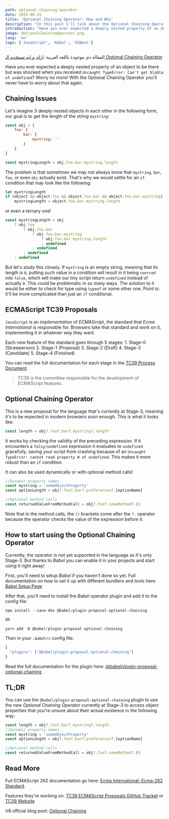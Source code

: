```yaml
---
path: optional-chaining-operator
date: 2019-08-31
title: 'Optional Chaining Operator: How and Why'
description: "In this post I'll talk about the Optional Chaining Operator and how to get rid of complex object property lookups"
introduction: "Have you ever expected a deeply nested property of an object to be there but was shocked when you received `Uncaught TypeError: Can't get blabla of undefined`? Worry no more!"
image: OptionalChainingOperator.png
lang: 'en'
tags: ['JavaScript', 'Babel', 'ESNext']
---
```


المقالة دي موجودة باللغة العربية: [ازاي و ليه تستخدم الـ Optional Chaining Operator](/blog/optional-chaining-operator-ar/)

Have you ever expected a deeply nested property of an object to be there but was shocked when you received `Uncaught TypeError: Can't get blabla of undefined`? Worry no more! With the Optional Chaining Operator you'll never have to worry about that again.

## Chaining Issues

Let's imagine 3 deeply nested objects in each other in the following form, our goal is to get the length of the string `mystring`:

```javascript
const obj = {
	foo: {
		bar: {
			mystring: ''
		}
	}
}

const mystringLength = obj.foo.bar.mystring.length
```

The problem is that sometimes we may not always know that `mystring`, `bar`, `foo`, or even `obj` actually exist. That's why we would settle for an `if` condition that may look like the following:

```javascript
let mystringLength
if (object && object.foo && object.foo.bar && object.foo.bar.mystring)
	mystringLength = object.foo.bar.mystring.length
```

or even a ternary one!

```javascript
const mystringLength = obj
	? obj.foo
		? obj.foo.bar
			? obj.foo.bar.mystring
				? obj.foo.bar.mystring.length
				: undefined
			: undefined
		: undefined
	: undefined
```

But let's study this closely. If `mystring` is an empty string, meaning that its length is `0`, putting such value in a condition will result in it being `coerced` into `false`, which will make our tiny script return `undefined` instead of actually `0`. This could be problematic in so many ways. The solution to it would be either to check for type using `typeof` or some other one. Point is: it'll be more complicated than just an `if` conditional.

## ECMAScript TC39 Proposals

`JavaScript` is an _implementation_ of _ECMAScript_, the standard that _Ecma International_ is responsible for. Browsers take that standard and work on it, implementing it in whatever way they want.

Each new feature of the standard goes through 5 stages:
1\. Stage-0 (Strawperson)
2\. Stage-1 (Proposal)
3\. Stage-2 (Draft)
4\. Stage-3 (Candidate)
5\. Stage-4 (Finished)

You can read the full documentation for each stage in the [TC39 Process Document](https://tc39.es/process-document/).

> <span>TC39 is the committee responsible for the development of ECMAScript features.</span>

## Optional Chaining Operator

This is a new proposal for the language that's currently at Stage-3, meaning it's to be expected in modern browsers soon enough. This is what it looks like:

```javascript
const length = obj?.foo?.bar?.mystring?.length
```

It works by checking the validity of the preceding expression. If it encounters a `falsy/undefined` expression it evaluates to `undefined` gracefully, saving your script from crashing because of an `Uncaught TypeError: cannot read property # of undefined`. This makes it more robust than an `if` condition.

It can also be used dynamically or with optional method calls!

```javascript
//Dynamic property names
const mystring = 'someObjectProperty'
const optionLength = obj?.foo?.bar?.preferences?.[optionName]

//Optional method calls
const returnedValueFromMethodCall = obj?.foo?.someMethod?.()
```

Note that in the method calls, the `()` brackets come after the `?.` operator because the operator checks the value of the expression before it.

## How to start using the Optional Chaining Operator

Currently, the operator is not yet supported in the language as it's only Stage-3. But thanks to _Babel_ you can enable it in your projects and start using it right away!

First, you'll need to setup _Babel_ if you haven't done so yet. Full documentation on how to set it up with different bundlers and tools here: [Babel Setup Page](https://babeljs.io/setup)

After that, you'll need to install the _Babel_ operator plugin and add it to the config file:

```javascript
npm install --save-dev @babel/plugin-proposal-optional-chaining

OR

yarn add -D @babel/plugin-proposal-optional-chaining
```

Then in your `.babelrc` config file:

```javascript
{
  "plugins": ["@babel/plugin-proposal-optional-chaining"]
}
```

Read the full documentation for the plugin here: [@babel/plugin-proposal-optional-chaining](https://babeljs.io/docs/en/babel-plugin-proposal-optional-chaining)

## TL;DR

You can use the `@babel/plugin-proposal-optional-chaining` plugin to use the new _Optional Chaining Operator_ currently at Stage-3 to access object properties that you're unsure about their actual existence in the following way:

```javascript
const length = obj?.foo?.bar?.mystring?.length
//Dynamic property names
const mystring = 'someObjectProperty'
const optionLength = obj?.foo?.bar?.preferences?.[optionName]

//Optional method calls
const returnedValueFromMethodCall = obj?.foo?.someMethod?.()
```

## Read More

Full ECMAScript 262 documentation go here: [Ecma International: Ecma-262 Standard](https://www.ecma-international.org/publications/standards/Ecma-262.htm).

Features they're working on: [TC39 ECMAScript Proposals GitHub Tracket](https://github.com/tc39/proposals) or [TC39 Website](https://tc39.es/)

V8 official blog post: [Optional Chaining](https://v8.dev/features/optional-chaining)
